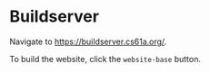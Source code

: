 # Buildserver

Navigate to https://buildserver.cs61a.org/.

To build the website, click the `website-base` button.
